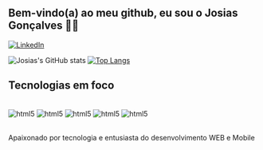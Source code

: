 ## Bem-vindo(a) ao meu github, eu sou o Josias Gonçalves 👋🏽
[![LinkedIn](https://img.shields.io/badge/LinkedIn-0077B5?style=for-the-badge&logo=linkedin&logoColor=white)]([https://](https://www.linkedin.com/in/josias-gon%C3%A7alves-643839224/))

![Josias's GitHub stats](https://github-readme-stats.vercel.app/api?username=josiasgdev&show_icons=true&theme=dracula)
[![Top Langs](https://github-readme-stats.vercel.app/api/top-langs/?username=josiasgdev&layout=donut)](https://github.com/anuraghazra/github-readme-stats)

## Tecnologias em foco

<div style="display: inline_block"><br/>
  <img align="center" alt="html5" src="https://img.shields.io/badge/HTML5-E34F26?style=for-the-badge&logo=html5&logoColor=white"/>
  <img align="center" alt="html5" src="https://img.shields.io/badge/CSS3-1572B6?style=for-the-badge&logo=css3&logoColor=white"/>
  <img align="center" alt="html5" src="https://img.shields.io/badge/JavaScript-F7DF1E?style=for-the-badge&logo=javascript&logoColor=black"/>
  <img align="center" alt="html5" src="https://img.shields.io/badge/TypeScript-007ACC?style=for-the-badge&logo=typescript&logoColor=white"/>
  <img align="center" alt="html5" src="https://img.shields.io/badge/PHP-777BB4?style=for-the-badge&logo=php&logoColor=white"/>
</div><br/>

Apaixonado por tecnologia e entusiasta do desenvolvimento WEB e Mobile

